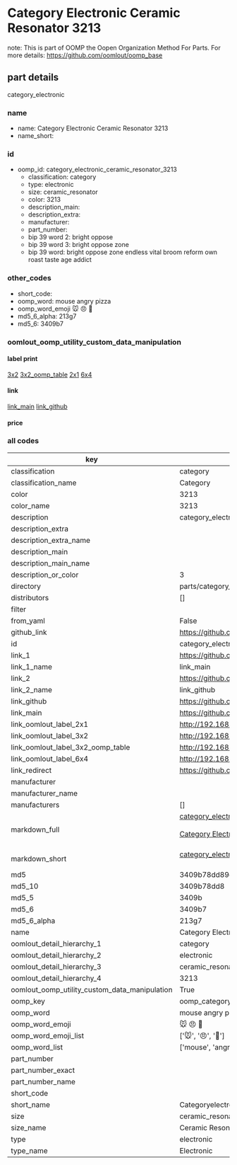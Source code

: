# Category Electronic Ceramic Resonator 3213  

note: This is part of OOMP the Oopen Organization Method For Parts. For more details: https://github.com/oomlout/oomp_base

##  part details
  



category_electronic



### name
* name: Category Electronic Ceramic Resonator 3213
* name_short: 
### id
* oomp_id: category_electronic_ceramic_resonator_3213
  * classification: category
  * type: electronic
  * size: ceramic_resonator
  * color: 3213
  * description_main: 
  * description_extra: 
  * manufacturer: 
  * part_number: 
  * bip 39 word 2: bright oppose
  * bip 39 word 3: bright oppose zone
  * bip 39 word: bright oppose zone endless vital broom reform own roast taste age addict

### other_codes
* short_code: 
* oomp_word: mouse angry pizza
* oomp_word_emoji :mouse: :angry: :pizza:
* md5_6_alpha: 213g7
* md5_6: 3409b7






### oomlout_oomp_utility_custom_data_manipulation
#### label print
[3x2](http://192.168.1.245:1112/?label=oomp%20213g7)
[3x2_oomp_table](http://192.168.1.108:1112/?label=oomp%20213g7)
[2x1](http://192.168.1.242:1112/?label=oomp%20213g7)
[6x4](http://192.168.1.55:1112/?label=oomp%20213g7)    

#### link

[link_main](https://github.com/oomlout/oomlout_oomp_version_1_messy/tree/main/parts/category_electronic_ceramic_resonator_3213) [link_github](https://github.com/oomlout/oomlout_oomp_version_1_messy/tree/main/parts/category_electronic_ceramic_resonator_3213)                             

#### price







### all codes 
| key | value |  
| --- | --- |  
| classification | category |  
| classification_name | Category |  
| color | 3213 |  
| color_name | 3213 |  
| description | category_electronic |  
| description_extra |  |  
| description_extra_name |  |  
| description_main |  |  
| description_main_name |  |  
| description_or_color | 3  |  
| directory | parts/category_electronic_ceramic_resonator_3213 |  
| distributors | [] |  
| filter |  |  
| from_yaml | False |  
| github_link | https://github.com/oomlout/oomlout_oomp_part_src/tree/main/parts/category_electronic_ceramic_resonator_3213 |  
| id | category_electronic_ceramic_resonator_3213 |  
| link_1 | https://github.com/oomlout/oomlout_oomp_version_1_messy/tree/main/parts/category_electronic_ceramic_resonator_3213 |  
| link_1_name | link_main |  
| link_2 | https://github.com/oomlout/oomlout_oomp_version_1_messy/tree/main/parts/category_electronic_ceramic_resonator_3213 |  
| link_2_name | link_github |  
| link_github | https://github.com/oomlout/oomlout_oomp_version_1_messy/tree/main/parts/category_electronic_ceramic_resonator_3213 |  
| link_main | https://github.com/oomlout/oomlout_oomp_version_1_messy/tree/main/parts/category_electronic_ceramic_resonator_3213 |  
| link_oomlout_label_2x1 | http://192.168.1.242:1112/?label=oomp%20213g7 |  
| link_oomlout_label_3x2 | http://192.168.1.245:1112/?label=oomp%20213g7 |  
| link_oomlout_label_3x2_oomp_table | http://192.168.1.108:1112/?label=oomp%20213g7 |  
| link_oomlout_label_6x4 | http://192.168.1.55:1112/?label=oomp%20213g7 |  
| link_redirect | https://github.com/oomlout/oomlout_oomp_version_1_messy/tree/main/parts/category_electronic_ceramic_resonator_3213 |  
| manufacturer |  |  
| manufacturer_name |  |  
| manufacturers | [] |  
| markdown_full | [category_electronic_ceramic_resonator_3213](none)<br>[](none)<br>[Category Electronic Ceramic Resonator 3213](none)<br><br> |  
| markdown_short | [category_electronic_ceramic_resonator_3213](none)<br><br> |  
| md5 | 3409b78dd89e1688737a849bffa6e0e0 |  
| md5_10 | 3409b78dd8 |  
| md5_5 | 3409b |  
| md5_6 | 3409b7 |  
| md5_6_alpha | 213g7 |  
| name | Category Electronic Ceramic Resonator 3213 |  
| oomlout_detail_hierarchy_1 | category |  
| oomlout_detail_hierarchy_2 | electronic |  
| oomlout_detail_hierarchy_3 | ceramic_resonator |  
| oomlout_detail_hierarchy_4 | 3213 |  
| oomlout_oomp_utility_custom_data_manipulation | True |  
| oomp_key | oomp_category_electronic_ceramic_resonator_3213 |  
| oomp_word | mouse angry pizza |  
| oomp_word_emoji | :mouse: :angry: :pizza: |  
| oomp_word_emoji_list | [':mouse:', ':angry:', ':pizza:'] |  
| oomp_word_list | ['mouse', 'angry', 'pizza'] |  
| part_number |  |  
| part_number_exact |  |  
| part_number_name |  |  
| short_code |  |  
| short_name | Categoryelectronic |  
| size | ceramic_resonator |  
| size_name | Ceramic Resonator |  
| type | electronic |  
| type_name | Electronic |  
